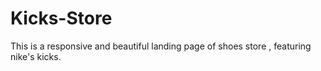 # Kicks-Store

This is a responsive and beautiful landing page of shoes store , featuring nike's kicks.

